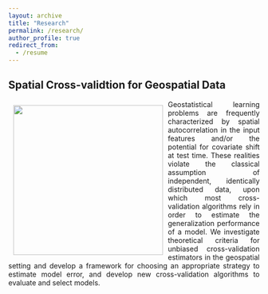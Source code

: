 ```yaml
---
layout: archive
title: "Research"
permalink: /research/
author_profile: true
redirect_from:
  - /resume
---
```


## Spatial Cross-validtion for Geospatial Data
<div style="text-align: justify">
<img style="float: left; padding: 10px 10px 10px 10px;" src="http://hannah-rae.github.io/images/modis-ndvi-time-series.gif" width=300>
Geostatistical learning problems are frequently characterized by spatial autocorrelation in the input features and/or the potential for covariate shift at test time.
These realities violate the classical assumption of independent, identically distributed data, upon which most cross-validation algorithms rely in order to estimate the generalization performance of a model. We investigate theoretical criteria for unbiased cross-validation estimators in the geospatial setting and develop a framework for choosing an appropriate strategy to estimate model error, and develop new cross-validation algorithms to evaluate and select models.
</div>
